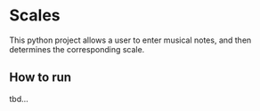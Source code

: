 # Scales

This python project allows a user to enter musical notes, and then determines the corresponding scale.


## How to run

tbd...